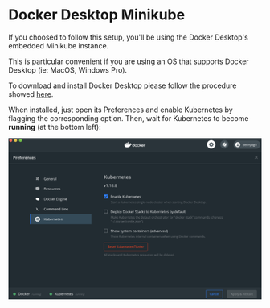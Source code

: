 # Docker Desktop Minikube

If you choosed to follow this setup, you'll be using the Docker Desktop's embedded Minikube instance.

This is particular convenient if you are using an OS that supports Docker Desktop (ie: MacOS, Windows Pro).

To download and install Docker Desktop please follow the procedure showed [here](https://docs.docker.com/desktop/).

When installed, just open its Preferences and enable Kubernetes by flagging the corresponding option. Then, wait for Kubernetes to become **running** (at the bottom left):

![Docker Desktop Kubernetes](img/1.png)